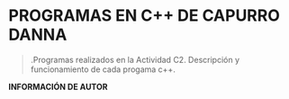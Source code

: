 # PROGRAMAS EN C++ DE CAPURRO DANNA 
>.Programas realizados en la Actividad C2. Descripción y funcionamiento de cada progama c++.

**INFORMACIÓN DE AUTOR**
>
